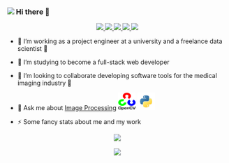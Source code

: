 <!--
**jlulloaa/jlulloaa** is a ✨ _special_ ✨ repository because its `README.md` (this file) appears on your GitHub profile.

<img src="https://github.com/github/explore/blob/main/topics/mongodb/mongodb.png" height=32px> <img src="https://github.com/github/explore/blob/main/topics/express/express.png" height=48px> <img src="https://github.com/github/explore/blob/main/topics/react/react.png" height=32px> <img src="https://github.com/github/explore/blob/main/topics/nodejs/nodejs.png" height=32px>

Here are some ideas to get you started: -->

### <img src="https://user-images.githubusercontent.com/84105116/170806688-2126e7d7-53b4-455f-bb70-d43e7256bf8b.png" height=64px> Hi there 👋

<p align=center> 
  <a href="https://www.linkedin.com/in/joseulloa/" target="_blank"> <img src="https://img.shields.io/badge/LinkedIn-0077B5?style=for-the-badge&logo=linkedin&logoColor=white"> </a>
<a href="https://twitter.com/joselu2013"	target="_blank"> <img src="https://img.shields.io/badge/Twitter-1DA1F2?style=for-the-badge&logo=twitter&logoColor=white"> </a>
<a href="https://github.com/jlulloaa"	target="_blank"> <img src="https://img.shields.io/badge/GitHub-100000?style=for-the-badge&logo=github&logoColor=white"> </a>
<a href="https://gitlab.com/jose.ulloa" 	target="_blank"> <img src="https://img.shields.io/badge/GitLab-330F63?style=for-the-badge&logo=gitlab&logoColor=white"> </a>
<a href="https://www.instagram.com/jlua1975"	target="_blank"> <img src="https://img.shields.io/badge/Instagram-E4405F?style=for-the-badge&logo=instagram&logoColor=white"> </a>
</p>

- 🏫 I’m working as a project engineer at a university and a freelance data scientist 🧠
- 🧭 I’m studying to become a full-stack web developer 


- 🤝 I’m looking to collaborate developing software tools for the medical imaging industry 🩻

- 💬 Ask me about [Image Processing](https://en.wikipedia.org/wiki/Digital_image_processing)  <a href="https://opencv.org/"> <img height="40" src="https://github.com/github/explore/blob/main/topics/opencv/opencv.png"></a>  <a href="https://www.python.org/"> <img height="40" src="https://github.com/github/explore/blob/main/topics/python/python.png"></a>

- ⚡ Some fancy stats about me and my work

<p align=center> <img src="https://github-readme-stats.vercel.app/api?username=jlulloaa&theme=highcontrast&show_icons=true&count_private=true"></p>
<p align=center> <img src="https://github-readme-stats.vercel.app/api/top-langs/?username=jlulloaa"></p>
